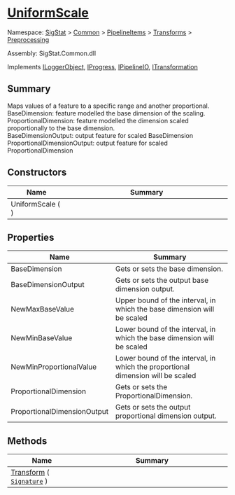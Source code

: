 # [UniformScale](./UniformScale.md)

Namespace: [SigStat]() > [Common](./../../../README.md) > [PipelineItems]() > [Transforms]() > [Preprocessing](./README.md)

Assembly: SigStat.Common.dll

Implements [ILoggerObject](./../../../ILoggerObject.md), [IProgress](./../../../Helpers/IProgress.md), [IPipelineIO](./../../../Pipeline/IPipelineIO.md), [ITransformation](./../../../ITransformation.md)

## Summary
Maps values of a feature to a specific range and another proportional.  <br>BaseDimension: feature modelled the base dimension of the scaling.  <br>ProportionalDimension: feature modelled the dimension scaled proportionally to the base dimension.  <br>BaseDimensionOutput: output feature for scaled BaseDimension <br>ProportionalDimensionOutput: output feature for scaled ProportionalDimension

## Constructors

| Name | Summary<div><a href="#"><img width=466></a></div> | 
| --- | --- | 
| UniformScale (  ) |  | 


## Properties

| Name | Summary<div><a href="#"><img width=466></a></div> | 
| --- | --- | 
| BaseDimension | Gets or sets the base dimension. | 
| BaseDimensionOutput | Gets or sets the output base dimension output. | 
| NewMaxBaseValue | Upper bound of the interval, in which the base dimension will be scaled | 
| NewMinBaseValue | Lower bound of the interval, in which the base dimension will be scaled | 
| NewMinProportionalValue | Lower bound of the interval, in which the proportional dimension will be scaled | 
| ProportionalDimension | Gets or sets the ProportionalDimension. | 
| ProportionalDimensionOutput | Gets or sets the output proportional dimension output. | 


## Methods

| Name | Summary<div><a href="#"><img width=466></a></div> | 
| --- | --- | 
| [Transform](./Methods/UniformScale--Transform.md) ( [`Signature`](./../../../Signature.md) ) |  | 


